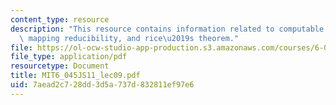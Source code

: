 ```yaml
---
content_type: resource
description: "This resource contains information related to computable functions,\
  \ mapping reducibility, and rice\u2019s theorem."
file: https://ol-ocw-studio-app-production.s3.amazonaws.com/courses/6-045j-automata-computability-and-complexity-spring-2011/7aead2c728dd3d5a737d832811ef97e6_MIT6_045JS11_lec09.pdf
file_type: application/pdf
resourcetype: Document
title: MIT6_045JS11_lec09.pdf
uid: 7aead2c7-28dd-3d5a-737d-832811ef97e6
---
```

